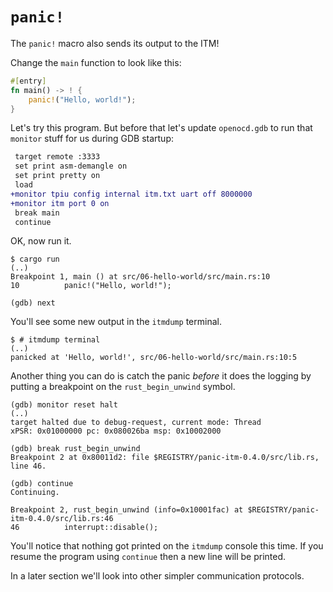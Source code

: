 # `panic!`

The `panic!` macro also sends its output to the ITM!

Change the `main` function to look like this:

``` rust
#[entry]
fn main() -> ! {
    panic!("Hello, world!");
}
```

Let's try this program. But before that let's update `openocd.gdb` to run that `monitor` stuff for
us during GDB startup:

``` diff
 target remote :3333
 set print asm-demangle on
 set print pretty on
 load
+monitor tpiu config internal itm.txt uart off 8000000
+monitor itm port 0 on
 break main
 continue
```

OK, now run it.

``` console
$ cargo run
(..)
Breakpoint 1, main () at src/06-hello-world/src/main.rs:10
10          panic!("Hello, world!");

(gdb) next
```

You'll see some new output in the `itmdump` terminal.

``` console
$ # itmdump terminal
(..)
panicked at 'Hello, world!', src/06-hello-world/src/main.rs:10:5
```

<!-- FIXME backtraces appear to be broken? -->

<!-- You won't get a `RUST_BACKTRACE` style backtrace in `itmdump`'s output, *but* -->
<!-- you can get the equivalent inside GDB. You already know the command: -->

<!-- ``` -->
<!-- (gdb) backtrace -->
<!-- #0  __bkpt () at asm/bkpt.s:3 -->
<!-- #1  0x08000224 in cortex_m::asm::bkpt () -->
<!--     at $REGISTRY/cortex-m-0.5.2/src/asm.rs:19 -->
<!-- #2  rust_begin_unwind (info=0x10001f84) at src/06-hello-world/auxiliary/src/lib.rs:31 -->
<!-- #3  0x08002548 in core::panicking::panic_fmt () at libcore/panicking.rs:92 -->
<!-- #4  0x080024d8 in core::panicking::panic () at libcore/panicking.rs:53 -->
<!-- #5  0x08000194 in hello_world::main () at src/06-hello-world/src/main.rs:14 -->
<!-- ``` -->

<!-- Ultimately, `panic!` is just another function call so you can see it leaves behind a trace of -->
<!-- function calls. -->

Another thing you can do is catch the panic *before* it does the logging by
putting a breakpoint on the `rust_begin_unwind` symbol.

```
(gdb) monitor reset halt
(..)
target halted due to debug-request, current mode: Thread
xPSR: 0x01000000 pc: 0x080026ba msp: 0x10002000

(gdb) break rust_begin_unwind
Breakpoint 2 at 0x80011d2: file $REGISTRY/panic-itm-0.4.0/src/lib.rs, line 46.

(gdb) continue
Continuing.

Breakpoint 2, rust_begin_unwind (info=0x10001fac) at $REGISTRY/panic-itm-0.4.0/src/lib.rs:46
46          interrupt::disable();
```

You'll notice that nothing got printed on the `itmdump` console this time. If
you resume the program using `continue` then a new line will be printed.

In a later section we'll look into other simpler communication protocols.
